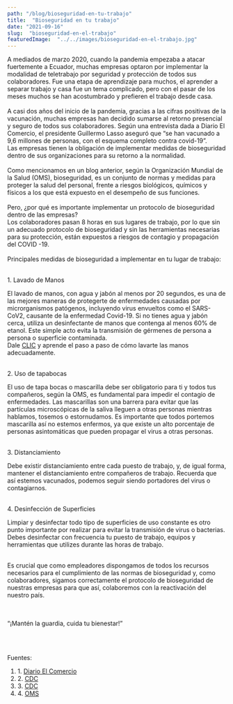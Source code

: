 ```yaml
---
path: "/blog/bioseguridad-en-tu-trabajo"
title:  "Bioseguridad en tu trabajo"
date: "2021-09-16"
slug:  "bioseguridad-en-el-trabajo"
featuredImage:  "../../images/bioseguridad-en-el-trabajo.jpg"
---
```

A mediados de marzo 2020, cuando la pandemia empezaba a atacar fuertemente a Ecuador, muchas empresas optaron por implementar la modalidad de teletrabajo por seguridad y protección de todos sus colaboradores. Fue una etapa de aprendizaje para muchos, el aprender a separar trabajo y casa fue un tema complicado, pero con el pasar de los meses muchos se han acostumbrado y prefieren el trabajo desde casa. <br/><br/>
A casi dos años del inicio de la pandemia, gracias a las cifras positivas de la vacunación, muchas empresas han decidido sumarse al retorno presencial y seguro de todos sus colaboradores. Según una entrevista dada a Diario El Comercio, el presidente Guillermo Lasso aseguró que “se han vacunado a 9,6 millones de personas, con el esquema completo contra covid-19”. <br/>
Las empresas tienen la obligación de implementar medidas de bioseguridad dentro de sus organizaciones para su retorno a la normalidad.<br/><br/>
Como mencionamos en un blog anterior, según la Organización Mundial de la Salud (OMS), bioseguridad, es un conjunto de normas y medidas para proteger la salud del personal, frente a riesgos biológicos, químicos y físicos a los que está expuesto en el desempeño de sus funciones. <br/><br/>
Pero, ¿por qué es importante implementar un protocolo de bioseguridad dentro de las empresas?  <br/>
Los colaboradores pasan 8 horas en sus lugares de trabajo, por lo que sin un adecuado protocolo de bioseguridad y sin las herramientas necesarias para su protección, están expuestos a riesgos de contagio y propagación del COVID -19.<br/><br/>
Principales medidas de bioseguridad a implementar en tu lugar de trabajo: <br/><br/>

<div class= "font-bold  text-primary text-base">
<p className="font-bold  text-base ">1. Lavado de Manos </p> </div>
El lavado de manos, con agua y jabón al menos por 20 segundos, es una de las mejores maneras de protegerte de enfermedades causadas por microrganismos patógenos, incluyendo virus envueltos como el SARS-CoV2, causante de la enfermedad Covid-19. Si no tienes agua y jabón cerca, utiliza un desinfectante de manos que contenga al menos 60% de etanol. Este simple acto evita la transmisión de gérmenes de persona a persona o superficie contaminada. <br/>
Dale <a href="https://www.cdc.gov/handwashing/when-how-handwashing.html" target="_blank" className="text-white hover:text-gray-400">CLIC</a> y aprende el paso a paso de cómo lavarte las manos adecuadamente.<br/><br/>

<div class= "font-bold  text-primary text-base">
<p className="font-bold  text-base ">2. Uso de tapabocas </p> </div>
El uso de tapa bocas o mascarilla debe ser obligatorio para ti y todos tus compañeros, según la OMS, es fundamental para impedir el contagio de enfermedades. Las mascarillas son una barrera para evitar que las partículas microscópicas de la saliva lleguen a otras personas mientras hablamos, tosemos o estornudamos. Es importante que todos portemos mascarilla así no estemos enfermos, ya que existe un alto porcentaje de personas asintomáticas que pueden propagar el virus a otras personas. <br/><br/>

<div class= "font-bold  text-primary text-base">
<p className="font-bold  text-base ">3. Distanciamiento </p> </div>
Debe existir distanciamiento entre cada puesto de trabajo, y, de igual forma, mantener el distanciamiento entre compañeros de trabajo. Recuerda que así estemos vacunados, podemos seguir siendo portadores del virus o contagiarnos. <br/><br/>

<div class= "font-bold  text-primary text-base">
<p className="font-bold  text-base ">4. Desinfección de Superficies </p> </div>
Limpiar y desinfectar todo tipo de superficies de uso constante es otro punto importante por realizar para evitar la transmisión de virus o bacterias. Debes desinfectar con frecuencia tu puesto de trabajo, equipos y herramientas que utilizes durante las horas de trabajo. <br/><br/>

Es crucial que como empleadores dispongamos de todos los recursos necesarios para el cumplimiento de las normas de bioseguridad y, como colaboradores, sigamos correctamente el protocolo de bioseguridad de nuestras empresas para que así, colaboremos con la reactivación del nuestro país. <br/><br/><br/>


<div class= " italic font-semibold text-center  text-blue-500 text-xl">
<p className=" italic font-semibold text-center  text-xl ">“¡Mantén la guardia, cuida tu bienestar!”  </p> </div>
 <br/> <br/>

Fuentes: <ol>
<li> 1. <a href= "https://www.elcomercio.com/tendencias/sociedad/ecuatorianos-esquema-completo-vacunacion-covid19.html"> Diario El Comercio </a>  </li>
<li> 2. <a href= " https://www.cdc.gov/handwashing/when-how-handwashing.html"> CDC </a>  </li>
<li> 3. <a href= "  https://espanol.cdc.gov/coronavirus/2019-ncov/prevent-getting-sick/prevention.html"> CDC </a>  </li>
<li> 4. <a href= "https://www.who.int/es"> OMS </a>  </li>
</0l>
